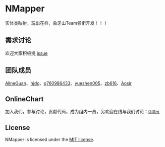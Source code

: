 # NMapper  

实体类映射，玩出花样，象牙山Team领衔开发！！！   
  



## 需求讨论

欢迎大家积极提 [issue](https://github.com/night-moon-studio/NMapper/issues/new) 

## 团队成员  

[AlineGuan](https://github.com/AlineGuan)、[hjdo](https://github.com/hjdo)、[q760986433](https://github.com/q760986433)、[yueshen005](https://github.com/yueshen005)、[zb616](https://github.com/zb616)、[Aosir](https://github.com/Aosir)

## OnlineChart

加入我们，参与讨论，贡献代码，成为组内一员，另欢迎在线与我们讨论：[Gitter](https://gitter.im/NMS-NMapper/community)

## License
NMapper is licensed under the [MIT license](LICENSE).


